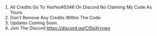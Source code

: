 1. All Credits Go To YesYes#5346 On Discord No Claiming My Code As Yours.
2. Don't Remove Any Credits Within The Code.
3. Updates Coming Soon.
4. Join The Discord https://discord.gg/Ct5pXrrvwq